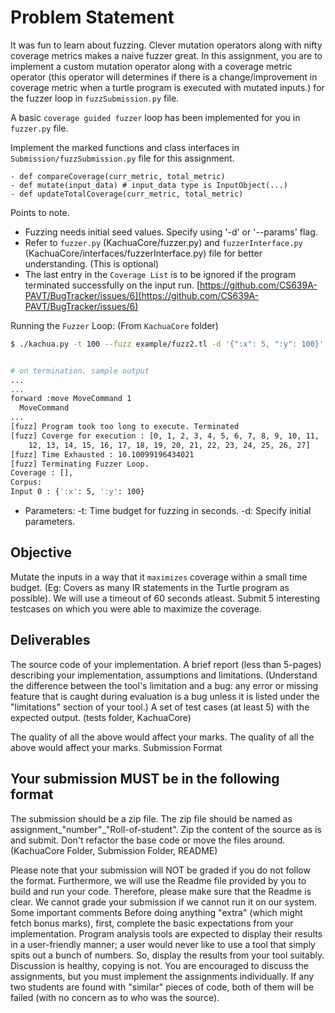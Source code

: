 # Problem Statement

It was fun to learn about fuzzing. Clever mutation operators along with nifty coverage metrics makes a naive fuzzer great. In this assignment, you are to implement a 
custom mutation operator along with a coverage metric operator (this operator will determines if there is a change/improvement in coverage metric when a turtle 
program is executed with mutated inputs.) for the fuzzer loop in `fuzzSubmission.py` file.

A basic `coverage guided fuzzer` loop has been implemented for you in `fuzzer.py` file.

Implement the marked functions and class interfaces in `Submission/fuzzSubmission.py` file for this assignment. 

```python3
- def compareCoverage(curr_metric, total_metric)
- def mutate(input_data) # input_data type is InputObject(...)
- def updateTotalCoverage(curr_metric, total_metric)
```

Points to note.

- Fuzzing needs initial seed values. Specify using '-d' or '--params' flag.
- Refer to `fuzzer.py` (KachuaCore/fuzzer.py) and `fuzzerInterface.py` 
    (KachuaCore/interfaces/fuzzerInterface.py) file for better understanding. (This is optional)
- The last entry in the `Coverage List` is to be ignored if the program terminated successfully on the input run. 
    [https://github.com/CS639A-PAVT/BugTracker/issues/6](https://github.com/CS639A-PAVT/BugTracker/issues/6)

Running the `Fuzzer` Loop: (From `KachuaCore` folder)

```bash
$ ./kachua.py -t 100 --fuzz example/fuzz2.tl -d '{":x": 5, ":y": 100}' 


# on termination. sample output
...
...
forward :move MoveCommand 1
  MoveCommand
...
[fuzz] Program took too long to execute. Terminated
[fuzz] Coverge for execution : [0, 1, 2, 3, 4, 5, 6, 7, 8, 9, 10, 11, 
    12, 13, 14, 15, 16, 17, 18, 19, 20, 21, 22, 23, 24, 25, 26, 27]
[fuzz] Time Exhausted : 10.10099196434021
[fuzz] Terminating Fuzzer Loop.
Coverage : [],
Corpus:
Input 0 : {':x': 5, ':y': 100}

```

- Parameters: -t: Time budget for fuzzing in seconds. -d: Specify initial parameters.

## Objective 

Mutate the inputs in a way that it `maximizes` coverage within a small time budget. (Eg: Covers as many IR statements in the Turtle program as possible).
We will use a timeout of 60 seconds atleast. Submit 5 interesting testcases on which you were able to maximize the coverage.


## Deliverables

The source code of your implementation.
A brief report (less than 5-pages) describing your implementation, assumptions and limitations. (Understand the difference between the tool's limitation and a bug: any error or missing feature that is caught during evaluation is a bug unless it is listed under the "limitations" section of your tool.)
A set of test cases (at least 5) with the expected output. (tests folder, KachuaCore)

The quality of all the above would affect your marks. The quality of all the above would affect your marks.
Submission Format

## Your submission MUST be in the following format

The submission should be a zip file.
The zip file should be named as assignment_"number"_"Roll-of-student".
Zip the content of the source as is and submit. Don't refactor the base code or move the files around. (KachuaCore Folder, Submission Folder, README)

Please note that your submission will NOT be graded if you do not follow the format. Furthermore, we will use the Readme file provided by you to build and run your code. Therefore, please make sure that the Readme is clear. We cannot grade your submission if we cannot run it on our system.
Some important comments
Before doing anything "extra" (which might fetch bonus marks), first, complete the basic expectations from your implementation.
Program analysis tools are expected to display their results in a user-friendly manner; a user would never like to use a tool that simply spits out a bunch of numbers. So, display the results from your tool suitably.
Discussion is healthy, copying is not. You are encouraged to discuss the assignments, but you must implement the assignments individually. If any two students are found with "similar" pieces of code, both of them will be failed (with no concern as to who was the source).

